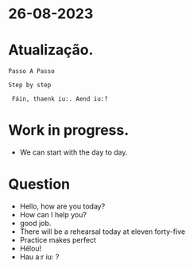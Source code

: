 # 26-08-2023

# Atualização.

```
Passo A Passo
```

```
Step by step
```

```
 Fáin, thaenk iu:. Aend iu:?
```

# Work in progress.

- We can start with the day to day.


# Question

- Hello, how are you today? 
- How can I help you? 
- good job.
- There will be a rehearsal today at eleven forty-five
- Practice makes perfect
- Hélou!
- Hau a:r iu: ?
